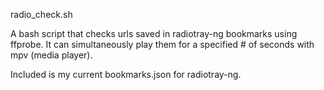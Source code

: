 radio_check.sh

A bash script that checks urls saved in radiotray-ng bookmarks using ffprobe. It can simultaneously play them for a specified # of seconds with mpv (media player).

Included is my current bookmarks.json for radiotray-ng.